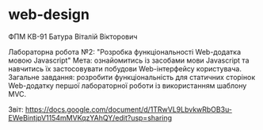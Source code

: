 # web-design
ФПМ
КВ-91
Батура Віталій Вікторович

Лабораторна робота №2: "Розробка функціональності Web-додатка мовою Javascript"
Мета: ознайомитись із засобами мови Javascript та навчитись їх застосовувати побудови Web-інтерфейсу користувача.
Загальне завдання: розробити функціональність для статичних сторінок Web-додатку першої лабораторної роботи із використанням шаблону MVC.

Звіт: https://docs.google.com/document/d/1TRwVL9LbvkwRbOB3u-EWeBintjpV1154mMVKqzYAhQY/edit?usp=sharing
